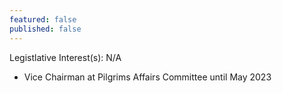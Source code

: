 ```yaml
---
featured: false
published: false
---
```

Legistlative Interest(s): N/A

* Vice Chairman at Pilgrims Affairs Committee until May 2023